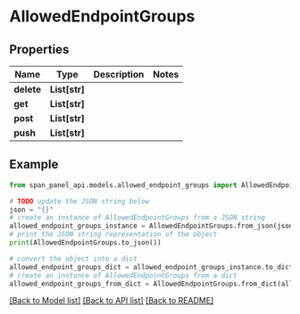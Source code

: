 # AllowedEndpointGroups


## Properties

Name | Type | Description | Notes
------------ | ------------- | ------------- | -------------
**delete** | **List[str]** |  |
**get** | **List[str]** |  |
**post** | **List[str]** |  |
**push** | **List[str]** |  |

## Example

```python
from span_panel_api.models.allowed_endpoint_groups import AllowedEndpointGroups

# TODO update the JSON string below
json = "{}"
# create an instance of AllowedEndpointGroups from a JSON string
allowed_endpoint_groups_instance = AllowedEndpointGroups.from_json(json)
# print the JSON string representation of the object
print(AllowedEndpointGroups.to_json())

# convert the object into a dict
allowed_endpoint_groups_dict = allowed_endpoint_groups_instance.to_dict()
# create an instance of AllowedEndpointGroups from a dict
allowed_endpoint_groups_from_dict = AllowedEndpointGroups.from_dict(allowed_endpoint_groups_dict)
```
[[Back to Model list]](../README.md#documentation-for-models) [[Back to API list]](../README.md#documentation-for-api-endpoints) [[Back to README]](../README.md)
